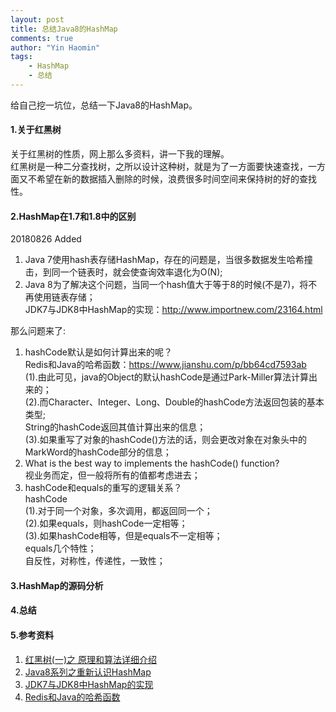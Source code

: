 ```yaml
---
layout: post
title: 总结Java8的HashMap
comments: true
author: "Yin Haomin"
tags:
    - HashMap
    - 总结
---
```


给自己挖一坑位，总结一下Java8的HashMap。<br>

#### 1.关于红黑树
关于红黑树的性质，网上那么多资料，讲一下我的理解。<br>
红黑树是一种二分查找树，之所以设计这种树，就是为了一方面要快速查找，一方面又不希望在新的数据插入删除的时候，浪费很多时间空间来保持树的好的查找性。<br>

#### 2.HashMap在1.7和1.8中的区别
20180826 Added<br>
1. Java 7使用hash表存储HashMap，存在的问题是，当很多数据发生哈希撞击，到同一个链表时，就会使查询效率退化为O(N);<br>
2. Java 8为了解决这个问题，当同一个hash值大于等于8的时候(不是7)，将不再使用链表存储；<br>
JDK7与JDK8中HashMap的实现：http://www.importnew.com/23164.html<br>

那么问题来了:<br>
1. hashCode默认是如何计算出来的呢？<br>
Redis和Java的哈希函数：https://www.jianshu.com/p/bb64cd7593ab<br>
(1).由此可见，java的Object的默认hashCode是通过Park-Miller算法计算出来的；<br>
(2).而Character、Integer、Long、Double的hashCode方法返回包装的基本类型;<br>
String的hashCode返回其值计算出来的信息；<br>
(3).如果重写了对象的hashCode()方法的话，则会更改对象在对象头中的MarkWord的hashCode部分的信息；<br>
2. What is the best way to implements the hashCode() function?<br>
视业务而定，但一般将所有的值都考虑进去；<br>
3. hashCode和equals的重写的逻辑关系？<br>
hashCode<br>
(1).对于同一个对象，多次调用，都返回同一个；<br>
(2).如果equals，则hashCode一定相等；<br>
(3).如果hashCode相等，但是equals不一定相等；<br>
equals几个特性；<br>
自反性，对称性，传递性，一致性；<br>

#### 3.HashMap的源码分析

#### 4.总结

#### 5.参考资料
1. [红黑树(一)之 原理和算法详细介绍](https://www.cnblogs.com/skywang12345/p/3245399.html)
2. [Java8系列之重新认识HashMap](http://www.importnew.com/20386.html)
3. [JDK7与JDK8中HashMap的实现](http://www.importnew.com/23164.html)
4. [Redis和Java的哈希函数](https://www.jianshu.com/p/bb64cd7593ab)

